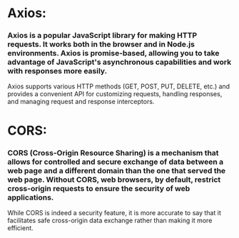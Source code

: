 # Axios:

### Axios is a popular JavaScript library for making HTTP requests. It works both in the browser and in Node.js environments. Axios is promise-based, allowing you to take advantage of JavaScript's asynchronous capabilities and work with responses more easily.

Axios supports various HTTP methods (GET, POST, PUT, DELETE, etc.) and provides a convenient API for customizing requests, handling responses, and managing request and response interceptors.

# CORS:

### CORS (Cross-Origin Resource Sharing) is a mechanism that allows for controlled and secure exchange of data between a web page and a different domain than the one that served the web page. Without CORS, web browsers, by default, restrict cross-origin requests to ensure the security of web applications.

While CORS is indeed a security feature, it is more accurate to say that it facilitates safe cross-origin data exchange rather than making it more efficient. 